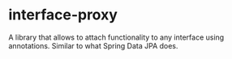 # interface-proxy
A library that allows to attach functionality to any interface using annotations. Similar to what Spring Data JPA does.
